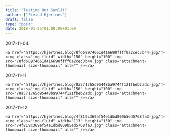 ```yaml
---
title: "Testing Out Sunlit"
author: ["Eivind Hjertnes"]
draft: false
type: "post"
date: 2018-01-25T01:00:00+01:00
---
```


2017-11-04

<a id="org7e756ad"></a>

<div class="HTML">
  <div></div>

<figure class="gallery-item">

</div>

```text
<a href='https://hjertnes.blog/8fd68974661d416690ffff0a2cec3b44-jpg/'><img class="img-fluid" width="150" height="100" img src="/8fd68974661d416690ffff0a2cec3b44.jpg" class="attachment-thumbnail size-thumbnail" alt="" /></a>
```

<div class="HTML">
  <div></div>

</figure>

</div>

2017-11-11

<a id="org51c402c"></a>

<div class="HTML">
  <div></div>

<figure class="gallery-item">

</div>

```text
<a href='https://hjertnes.blog/8a571765d95448ba9744f121fbeb2adc-jpg/'><img class="img-fluid" width="150" height="100" img src="/8a571765d95448ba9744f121fbeb2adc.jpg" class="attachment-thumbnail size-thumbnail" alt="" /></a>
```

<div class="HTML">
  <div></div>

</figure>

</div>

2017-11-12

<a id="org4d12add"></a>

<div class="HTML">
  <div></div>

<figure class="gallery-item">

</div>

```text
<a href='https://hjertnes.blog/4f819c369af54e1dbd809b5ed5768fa3-jpg/'><img class="img-fluid" width="113" height="150" img src="/4f819c369af54e1dbd809b5ed5768fa3.jpg" class="attachment-thumbnail size-thumbnail" alt="" /></a>
```

<div class="HTML">
  <div></div>

</figure>

</div>
